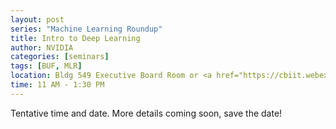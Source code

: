 ```yaml
---
layout: post
series: "Machine Learning Roundup"
title: Intro to Deep Learning
author: NVIDIA
categories: [seminars]
tags: [BUF, MLR]
location: Bldg 549 Executive Board Room or <a href="https://cbiit.webex.com/cbiit/j.php?MTID=maba19c29d32bb9bdd7a3bd2eabc173cb">WebEx</a>
time: 11 AM - 1:30 PM
---
```


Tentative time and date. More details coming soon, save the date!
